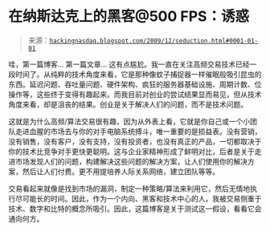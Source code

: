 <!--yml

category: 未分类

日期：2024 年 05 月 13 日 00:09:57

-->

# 在纳斯达克上的黑客@500 FPS：诱惑

> 来源：[`hackingnasdaq.blogspot.com/2009/12/seduction.html#0001-01-01`](http://hackingnasdaq.blogspot.com/2009/12/seduction.html#0001-01-01)

哇，第一篇博客... 第一篇文章... 这有点尴尬。我一直在关注高频交易技术已经一段时间了。从纯粹的技术角度来看，它是那种像蚊子捕捉器一样催眠般吸引昆虫的东西。延迟问题、吞吐量问题、硬件架构、疯狂的服务器基础设施、周期计数、位操作等，这些终于变得有趣起来。而我目前对创业的尝试结果显而易见，但从技术角度来看，却是沮丧的结果。创业是关于解决人们的问题，而不是技术问题。 

这就是为什么高频/算法交易很有趣，因为从外表上看，它就是你自己或一个小团队走进血腥的市场去与你的对手电脑系统搏斗，唯一重要的是损益表。没有营销，没有销售，没有客户，没有支持，没有投资者，也没有真正的产品，一切都取决于你的技术比竞争对手更快更聪明。这与企业家精神形成了鲜明对比，后者是关于走进市场发现人们的问题，构建解决这些问题的解决方案，让人们使用你的解决方案，然后让人们付费。更不用提培养人际关系网络，建立团队等等。

交易看起来就像是找到市场的漏洞，制定一种策略/算法来利用它，然后无情地执行尽可能长的时间。因此，作为一个内向、黑客和技术中心的人，我被交易侧重于技术、数字和比特的概念所吸引。因此，这篇博客是关于测试这一假设，看看它会通向何方。
